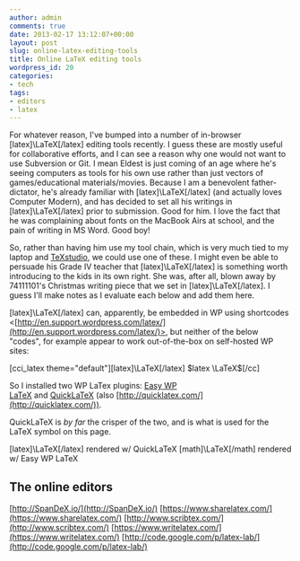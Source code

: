```yaml
---
author: admin
comments: true
date: 2013-02-17 13:12:07+00:00
layout: post
slug: online-latex-editing-tools
title: Online LaTeX editing tools
wordpress_id: 20
categories:
- tech
tags:
- editors
- latex
---
```


For whatever reason, I've bumped into a number of in-browser [latex]\LaTeX[/latex] editing tools recently. I guess these are mostly useful for collaborative efforts, and I can see a reason why one would not want to use Subversion or Git. I mean Eldest is just coming of an age where he's seeing computers as tools for his own use rather than just vectors of games/educational materials/movies. Because I am a benevolent father-dictator, he's already familiar with [latex]\LaTeX[/latex] (and actually loves Computer Modern), and has decided to set all his writings in [latex]\LaTeX[/latex] prior to submission. Good for him. I love the fact that he was complaining about fonts on the MacBook Airs at school, and the pain of writing in MS Word. Good boy!

So, rather than having him use my tool chain, which is very much tied to my laptop and [TeXstudio](http://texstudio.sourceforge.net/), we could use one of these. I might even be able to persuade his Grade IV teacher that [latex]\LaTeX[/latex] is something worth introducing to the kids in its own right. She was, after all, blown away by 74111101's Christmas writing piece that we set in [latex]\LaTeX[/latex]. I guess I'll make notes as I evaluate each below and add them here.

[latex]\LaTeX[/latex] can, apparently, be embedded in WP using shortcodes <[http://en.support.wordpress.com/latex/](http://en.support.wordpress.com/latex/)>, but neither of the below "codes", for example appear to work out-of-the-box on self-hosted WP sites:

[cci_latex theme="default"][latex]\LaTeX[/latex]
$latex \LaTeX$[/cc]

So I installed two WP LaTex plugins: [Easy WP LaTeX](http://wordpress.org/extend/plugins/easy-wp-latex-lite/) and [QuickLaTeX](http://www.holoborodko.com/pavel/quicklatex/) (also [http://quicklatex.com/](http://quicklatex.com/)).

QuickLaTeX is *by far* the crisper of the two, and is what is used for the LaTeX symbol on this page.

[latex]\LaTeX[/latex] rendered w/ QuickLaTeX
[math]\LaTeX[/math] rendered w/ Easy WP LaTeX


## The online editors


[http://SpanDeX.io/](http://SpanDeX.io/)
[https://www.sharelatex.com/](https://www.sharelatex.com/)
[http://www.scribtex.com/](http://www.scribtex.com/)
[https://www.writelatex.com/](https://www.writelatex.com/)
[http://code.google.com/p/latex-lab/](http://code.google.com/p/latex-lab/)




